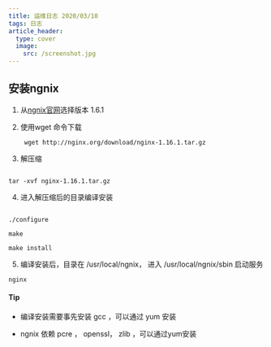 ```yaml
---
title: 运维日志 2020/03/10
tags: 日志
article_header:
  type: cover
  image:
    src: /screenshot.jpg
---
```


## 安装ngnix


1. 从[ngnix官网][1]选择版本 1.6.1

2. 使用wget 命令下载 

   ```
    wget http://nginx.org/download/nginx-1.16.1.tar.gz

   ```

3. 解压缩

```

tar -xvf nginx-1.16.1.tar.gz

```

4. 进入解压缩后的目录编译安装

```

./configure

make

make install

```

5. 编译安装后，目录在 /usr/local/ngnix， 进入 /usr/local/ngnix/sbin 启动服务

```
nginx
```

#### Tip 

- 编译安装需要事先安装 gcc ，可以通过 yum 安装

- ngnix 依赖 pcre ， openssl， zlib ，可以通过yum安装




[1]: http://nginx.org/
